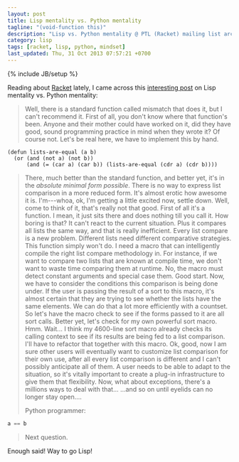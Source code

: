 ```yaml
---
layout: post
title: Lisp mentality vs. Python mentality
tagline: "(void-function this)"
description: "Lisp vs. Python mentality @ PTL (Racket) mailing list archive"
category: lisp
tags: [racket, lisp, python, mindset]
last_updated: Thu, 31 Oct 2013 07:57:21 +0700
---
```

{% include JB/setup %}

Reading about [Racket](http://racket-lang.org) lately, I came across this
[interesting post](http://lists.racket-lang.org/users/archive/2009-April/032440.html)
on Lisp mentality vs. Python mentality:

> Well, there is a standard function called mismatch that does it, but I can't
> recommend it.  First of all, you don't know where that function's been.
> Anyone and their mother could have worked on it, did they have good, sound
> programming practice in mind when they wrote it?  Of course not.  Let's be
> real here, we have to implement this by hand.

```common-lisp
(defun lists-are-equal (a b)
  (or (and (not a) (not b))
      (and (= (car a) (car b)) (lists-are-equal (cdr a) (cdr b))))
```

> There, much better than the standard function, and better yet, it's in the
> *absolute minimal form possible*.  There is no way to express list
> comparison in a more reduced form.  It's almost erotic how awesome it is.
> I'm---whoa, ok, I'm getting a little excited now, settle down.  Well, come
> to think of it, that's really not that good.  First of all it's a function.
> I mean, it just sits there and does nothing till you call it.  How boring is
> that?  It can't react to the current situation.  Plus it compares all lists
> the same way, and that is really inefficient.  Every list compare is a new
> problem.  Different lists need different comparative strategies.  This
> function simply won't do.  I need a macro that can intelligently compile the
> right list compare methodology in.  For instance, if we want to compare two
> lists that are known at compile time, we don't want to waste time comparing
> them at runtime.  No, the macro must detect constant arguments and special
> case them.  Good start.  Now, we have to consider the conditions this
> comparison is being done under.  If the user is passing the result of a sort
> to this macro, it's almost certain that they are trying to see whether the
> lists have the same elements.  We can do that a lot more efficiently with a
> countset.  So let's have the macro check to see if the forms passed to it
> are all sort calls.  Better yet, let's check for my own powerful sort macro.
> Hmm.  Wait... I think my 4600-line sort macro already checks its calling
> context to see if its results are being fed to a list comparison.  I'll have
> to refactor that together with this macro.  Ok, good, now I am sure other
> users will eventually want to customize list comparison for their own use,
> after all every list comparison is different and I can't possibly anticipate
> all of them.  A user needs to be able to adapt to the situation, so it's
> vitally important to create a plug-in infrastructure to give them that
> flexibility.  Now, what about exceptions, there's a millions ways to deal
> with that...  ...and so on until eyelids can no longer stay open....
>
>
> Python programmer:

```python
a == b
```

> Next question.
>

Enough said!  Way to go Lisp!
